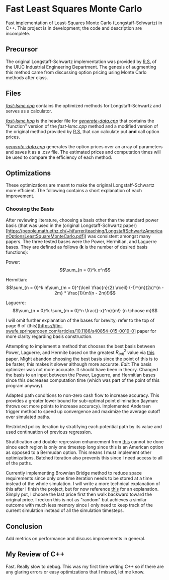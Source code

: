 # Fast Least Squares Monte Carlo
Fast implementation of Least-Squares Monte Carlo (Longstaff-Schwartz) in C++. This project is in development; the code and description are incomplete.

## Precursor

The original Longstaff-Schwartz implementation was provided by [R.S.](https://rsree.ise.illinois.edu/Prof._R.S._Sreenivas_%28Main%29.html) of the UIUC Industrial Engineering Department. The genesis of augmenting this method came from discussing option pricing using Monte Carlo methods after class.

## Files
[*fast-lsmc.cpp*](https://github.com/colalb1/Fast-Least-Squares-Monte-Carlo/blob/main/fast-lsmc.cpp) contains the optimized methods for Longstaff-Schwartz and serves as a calculator.

[*fast-lsmc.hpp*](https://github.com/colalb1/Fast-Least-Squares-Monte-Carlo/blob/main/fast-lsmc.hpp) is the header file for [*generate-data.cpp*](https://github.com/colalb1/Fast-Least-Squares-Monte-Carlo/blob/main/generate-data.cpp) that contains the "function" version of the *fast-lsmc.cpp* method and a modified version of the original method provided by [R.S.](https://rsree.ise.illinois.edu/Prof._R.S._Sreenivas_%28Main%29.html) that can calculate put **and** call option prices.

[*generate-data.cpp*](https://github.com/colalb1/Fast-Least-Squares-Monte-Carlo/blob/main/generate-data.cpp) generates the option prices over an array of parameters and saves it as a .csv file. The estimated prices and computation times will be used to compare the efficiency of each method.

## Optimizations

These optimizations are meant to make the original Longstaff-Schwartz more efficient. The following contains a short explanation of each improvement.

### Choosing the Basis

After reviewing literature, choosing a basis other than the standard power basis (that was used in the (original Longstaff-Schwartz paper)[https://people.math.ethz.ch/~hjfurrer/teaching/LongstaffSchwartzAmericanOptionsLeastSquareMonteCarlo.pdf]) was consistent amongst many papers. The three tested bases were the Power, Hermitian, and Laguerre bases. They are defined as follows (**k** is the number of desired basis functions):

Power: $$\sum_{n = 0}^k x^n$$

Hermitian: $$\sum_{n = 0}^k n!\sum_{m = 0}^{\lceil \frac{n}{2} \rceil} (-1)^{m}(2x)^{n - 2m} * \frac{1}{m!(n - 2m)!}$$

Laguerre: $$\sum_{n = 0}^k \sum_{m = 0}^n \frac{(-x)^m}{m!} {n \choose m}$$

I will omit further explanation of the bases for brevity; refer to the top of page 6 of (this)[https://jfin-swufe.springeropen.com/articles/10.1186/s40854-015-0019-0] paper for more clarity regarding basis construction.


Attempting to implement a method that chooses the best basis between Power, Laguerre, and Hermite based on the greatest $R^2_{adj}$ value via [this](https://www.sciencedirect.com/science/article/pii/S0165188913000493) paper. Might abandon choosing the best basis since the point of this is to be faster; this makes it slower although more accurate. *Edit:* The basis optimizer was not more accurate. It should have been in theory. Changed the basis to an input between the Power, Laguerre, and Hermitian bases since this decreases computation time (which was part of the point of this program anyway).

Adapted path conditions to non-zero cash flow to increase accuracy. This provides a greater lower bound for sub-optimal point elimination (layman: throws out more points to increase accuracy). Implemented Andersen trigger method to speed up convergence and maximize the average cutoff over simulated paths.

Restricted policy iteration by stratifying each potential path by its value and used continuation of previous regression.

Stratification and double-regression enhancement from [this](https://www.sciencedirect.com/science/article/pii/S0165188913000493) cannot be done since each region is only one timestep long since this is an American option as opposed to a Bermudan option. This means I must implement other optimizations. Batched iteration also prevents this since I need access to all of the paths.

Currently implementing Brownian Bridge method to reduce space requirements since only one time iteration needs to be stored at a time instead of the whole simulation. I will write a more technical explanation of this after I finish the project, but for now reference [this](https://en.wikipedia.org/wiki/Brownian_bridge) for an explanation. Simply put, I choose the last price first then walk backward toward the original price. I reckon this is not as "random" but achieves a similar outcome with much less memory since I only need to keep track of the current simulation instead of all the simulation timesteps.

## Conclusion

Add metrics on performance and discuss improvements in general.

## My Review of C++
Fast. Really slow to debug. This was my first time writing C++ so if there are any glaring errors or easy optimizations that I missed, let me know.
